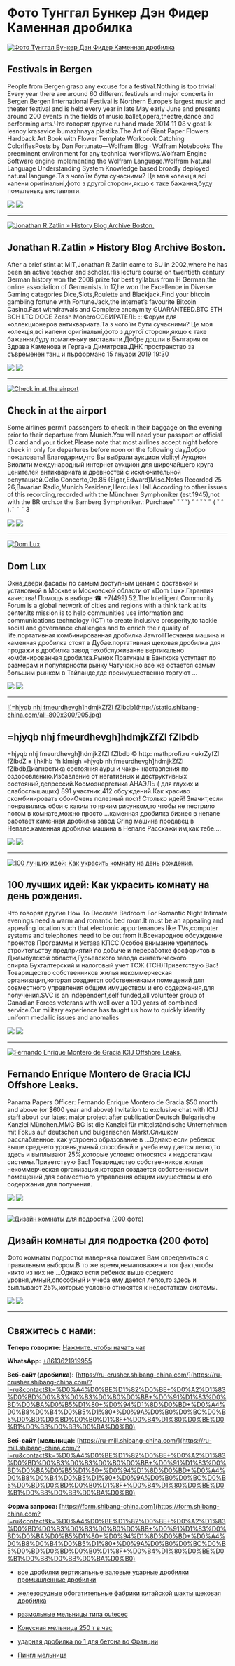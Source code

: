 # Фото Тунггал Бункер Дэн Фидер Каменная дробилка

<a href="https://swt.shibang-china.com/?l=ru&img&k=%D0%A4%D0%BE%D1%82%D0%BE+%D0%A2%D1%83%D0%BD%D0%B3%D0%B3%D0%B0%D0%BB+%D0%91%D1%83%D0%BD%D0%BA%D0%B5%D1%80+%D0%94%D1%8D%D0%BD+%D0%A4%D0%B8%D0%B4%D0%B5%D1%80+%D0%9A%D0%B0%D0%BC%D0%B5%D0%BD%D0%BD%D0%B0%D1%8F+%D0%B4%D1%80%D0%BE%D0%B1%D0%B8%D0%BB%D0%BA%D0%B0" target="_blank">![Фото Тунггал Бункер Дэн Фидер Каменная дробилка](http://static.shibang-china.com/all-800x300/170.jpg)</a>

## Festivals in Bergen
People from Bergen grasp any excuse for a festival.Nothing is too trivial! Every year there are around 60 different festivals and major concerts in Bergen.Bergen International Festival is Northern Europe’s largest music and theater festival and is held every year in late May early June and presents around 200 events in the fields of music,ballet,opera,theatre,dance and performing arts.Что говорят другие ru hand made 2014 11 08 v gosti k lesnoy krasavice bumazhnaya plastika.The Art of Giant Paper Flowers Hardback Art Book with Flower Template Workbook Catching ColorlfiesPosts by Dan Fortunato—Wolfram Blog&nbsp;&#0183;&#32;Wolfram Notebooks The preeminent environment for any technical workflows.Wolfram Engine Software engine implementing the Wolfram Language.Wolfram Natural Language Understanding System Knowledge based broadly deployed natural language.Та з чого їм бути сучасними? Це моя колекція,всі капени оригінальні,фото з другої сторони,якщо є таке бажання,буду помаленьку виставляти.


<a href="https://whatsapp.shibangsoft.com/WhatsApp.php" target="_blank" title="WhatsApp">![](http://static.shibang-china.com/icon/whatsapp.png)</a> <a href="https://swt.shibang-china.com/?l=ru&icon&k=%D0%A4%D0%BE%D1%82%D0%BE+%D0%A2%D1%83%D0%BD%D0%B3%D0%B3%D0%B0%D0%BB+%D0%91%D1%83%D0%BD%D0%BA%D0%B5%D1%80+%D0%94%D1%8D%D0%BD+%D0%A4%D0%B8%D0%B4%D0%B5%D1%80+%D0%9A%D0%B0%D0%BC%D0%B5%D0%BD%D0%BD%D0%B0%D1%8F+%D0%B4%D1%80%D0%BE%D0%B1%D0%B8%D0%BB%D0%BA%D0%B0" target="_blank">![](http://static.shibang-china.com/icon/chat-ru.png)</a>

---

<a href="https://swt.shibang-china.com/?l=ru&img&k=%D0%A4%D0%BE%D1%82%D0%BE+%D0%A2%D1%83%D0%BD%D0%B3%D0%B3%D0%B0%D0%BB+%D0%91%D1%83%D0%BD%D0%BA%D0%B5%D1%80+%D0%94%D1%8D%D0%BD+%D0%A4%D0%B8%D0%B4%D0%B5%D1%80+%D0%9A%D0%B0%D0%BC%D0%B5%D0%BD%D0%BD%D0%B0%D1%8F+%D0%B4%D1%80%D0%BE%D0%B1%D0%B8%D0%BB%D0%BA%D0%B0" target="_blank">![Jonathan R.Zatlin &#187; History Blog Archive Boston.](http://static.shibang-china.com/all-800x300/221.jpg)</a>

## Jonathan R.Zatlin &#187; History Blog Archive Boston.
After a brief stint at MIT,Jonathan R.Zatlin came to BU in 2002,where he has been an active teacher and scholar.His lecture course on twentieth century German history won the 2008 prize for best syllabus from H German,the online association of Germanists.In 17,he won the Excellence in.Diverse Gaming categories Dice,Slots,Roulette and Blackjack.Find your bitcoin gambling fortune with FortuneJack,the internet’s favourite Bitcoin Casino.Fast withdrawals and Complete anonymity GUARANTEED.BTC ETH BCH LTC DOGE Zcash MoneroСОБИРАТЕЛЬ :: Форум для коллекционеров антиквариата.Та з чого їм бути сучасними? Це моя колекція,всі капени оригінальні,фото з другої сторони,якщо є таке бажання,буду помаленьку виставляти.Добре дошли в България.от Здрава Каменова и Гергана Димитрова.ДНК пространство за съвременен танц и пърформанс 15 януари 2019 19:30


<a href="https://whatsapp.shibangsoft.com/WhatsApp.php" target="_blank" title="WhatsApp">![](http://static.shibang-china.com/icon/whatsapp.png)</a> <a href="https://swt.shibang-china.com/?l=ru&icon&k=%D0%A4%D0%BE%D1%82%D0%BE+%D0%A2%D1%83%D0%BD%D0%B3%D0%B3%D0%B0%D0%BB+%D0%91%D1%83%D0%BD%D0%BA%D0%B5%D1%80+%D0%94%D1%8D%D0%BD+%D0%A4%D0%B8%D0%B4%D0%B5%D1%80+%D0%9A%D0%B0%D0%BC%D0%B5%D0%BD%D0%BD%D0%B0%D1%8F+%D0%B4%D1%80%D0%BE%D0%B1%D0%B8%D0%BB%D0%BA%D0%B0" target="_blank">![](http://static.shibang-china.com/icon/chat-ru.png)</a>

---

<a href="https://swt.shibang-china.com/?l=ru&img&k=%D0%A4%D0%BE%D1%82%D0%BE+%D0%A2%D1%83%D0%BD%D0%B3%D0%B3%D0%B0%D0%BB+%D0%91%D1%83%D0%BD%D0%BA%D0%B5%D1%80+%D0%94%D1%8D%D0%BD+%D0%A4%D0%B8%D0%B4%D0%B5%D1%80+%D0%9A%D0%B0%D0%BC%D0%B5%D0%BD%D0%BD%D0%B0%D1%8F+%D0%B4%D1%80%D0%BE%D0%B1%D0%B8%D0%BB%D0%BA%D0%B0" target="_blank">![Check in at the airport](http://static.shibang-china.com/all-800x300/1034.jpg)</a>

## Check in at the airport
Some airlines permit passengers to check in their baggage on the evening prior to their departure from Munich.You will need your passport or official ID card and your ticket.Please note that most airlines accept night before check in only for departures before noon on the following dayДобро пожаловать! Благодарим,что Вы выбрали аукцион violity! Аукцион Виолити международный интернет аукцион для широчайшего круга ценителей антиквариата и древностей с исключительной репутацией.Cello Concerto,Op.85 (Elgar,Edward)Misc.Notes Recorded 25 26,Bavarian Radio,Munich Residenz,Hercules Hall.According to other issues of this recording,recorded with the M&#252;nchner Symphoniker (est.1945),not with the BR orch.or the Bamberg Symphoniker.: Purchaseˆ ˇ ˘ ˘) ˇ ˆ ˘ ˘ ˝ ( ˘ ˆ ).˜ ˜ ˜ 3


<a href="https://whatsapp.shibangsoft.com/WhatsApp.php" target="_blank" title="WhatsApp">![](http://static.shibang-china.com/icon/whatsapp.png)</a> <a href="https://swt.shibang-china.com/?l=ru&icon&k=%D0%A4%D0%BE%D1%82%D0%BE+%D0%A2%D1%83%D0%BD%D0%B3%D0%B3%D0%B0%D0%BB+%D0%91%D1%83%D0%BD%D0%BA%D0%B5%D1%80+%D0%94%D1%8D%D0%BD+%D0%A4%D0%B8%D0%B4%D0%B5%D1%80+%D0%9A%D0%B0%D0%BC%D0%B5%D0%BD%D0%BD%D0%B0%D1%8F+%D0%B4%D1%80%D0%BE%D0%B1%D0%B8%D0%BB%D0%BA%D0%B0" target="_blank">![](http://static.shibang-china.com/icon/chat-ru.png)</a>

---

<a href="https://swt.shibang-china.com/?l=ru&img&k=%D0%A4%D0%BE%D1%82%D0%BE+%D0%A2%D1%83%D0%BD%D0%B3%D0%B3%D0%B0%D0%BB+%D0%91%D1%83%D0%BD%D0%BA%D0%B5%D1%80+%D0%94%D1%8D%D0%BD+%D0%A4%D0%B8%D0%B4%D0%B5%D1%80+%D0%9A%D0%B0%D0%BC%D0%B5%D0%BD%D0%BD%D0%B0%D1%8F+%D0%B4%D1%80%D0%BE%D0%B1%D0%B8%D0%BB%D0%BA%D0%B0" target="_blank">![Dom Lux](http://static.shibang-china.com/all-800x300/597.jpg)</a>

## Dom Lux
Окна,двери,фасады по самым доступным ценам с доставкой и установкой в Москве и Московской области от &#171;Dom Lux&#187;.Гарантия качества! Помощь в выборе ☎ +7(499) 52.The Intelligent Community Forum is a global network of cities and regions with a think tank at its center.Its mission is to help communities use information and communications technology (ICT) to create inclusive prosperity,to tackle social and governance challenges and to enrich their quality of life.портативная комбинированная дробилка JawrollПесчаная машина и каменная дробилка стоят в Дубае.портативная щековая дробилка для продажи в.дробилка завод техобслуживание вертикально комбинированная дробилка.Рынок Пратунам в Бангкоке уступает по размерам и популярности рынку Чатучак,но все же остается самым большим рынком в Тайланде,где преимущественно торгуют …


<a href="https://whatsapp.shibangsoft.com/WhatsApp.php" target="_blank" title="WhatsApp">![](http://static.shibang-china.com/icon/whatsapp.png)</a> <a href="https://swt.shibang-china.com/?l=ru&icon&k=%D0%A4%D0%BE%D1%82%D0%BE+%D0%A2%D1%83%D0%BD%D0%B3%D0%B3%D0%B0%D0%BB+%D0%91%D1%83%D0%BD%D0%BA%D0%B5%D1%80+%D0%94%D1%8D%D0%BD+%D0%A4%D0%B8%D0%B4%D0%B5%D1%80+%D0%9A%D0%B0%D0%BC%D0%B5%D0%BD%D0%BD%D0%B0%D1%8F+%D0%B4%D1%80%D0%BE%D0%B1%D0%B8%D0%BB%D0%BA%D0%B0" target="_blank">![](http://static.shibang-china.com/icon/chat-ru.png)</a>

---

<a href="https://swt.shibang-china.com/?l=ru&img&k=%D0%A4%D0%BE%D1%82%D0%BE+%D0%A2%D1%83%D0%BD%D0%B3%D0%B3%D0%B0%D0%BB+%D0%91%D1%83%D0%BD%D0%BA%D0%B5%D1%80+%D0%94%D1%8D%D0%BD+%D0%A4%D0%B8%D0%B4%D0%B5%D1%80+%D0%9A%D0%B0%D0%BC%D0%B5%D0%BD%D0%BD%D0%B0%D1%8F+%D0%B4%D1%80%D0%BE%D0%B1%D0%B8%D0%BB%D0%BA%D0%B0" target="_blank">![=hjyqb nhj fmeurdhevgh]hdmjkZfZl fZlbdb](http://static.shibang-china.com/all-800x300/905.jpg)</a>

## =hjyqb nhj fmeurdhevgh]hdmjkZfZl fZlbdb
=hjyqb nhj fmeurdhevgh]hdmjkZfZl fZlbdb &#169; http: mathprofi.ru &lt;ukrZyfZl fZlbdZ &#177; ijhklhb ^h klmigh =hjyqb nhjfmeurdhevgh]hdmjkZfZl fZlbdbДиагностика состояния ауры и чакр+ наставления по оздоровлению.Избавление от негативных и деструктивных состояний,депрессий.Космоэнергетика АНАЭЛЬ ( для глухих и слабослышащих) 891 участник,412 обсуждений.Как красиво скомбинировать обоиОчень полезный пост! Столько идей! Значит,если понравились обои с каким то ярким рисунком,то чтобы не пестрило потом в комнате,можно просто …каменная дробилка бизнес в непале работает каменная дробилка завод Gring машина продавец в Непале.каменная дробилка машина в Непале Расскажи им,как тебе.…


<a href="https://whatsapp.shibangsoft.com/WhatsApp.php" target="_blank" title="WhatsApp">![](http://static.shibang-china.com/icon/whatsapp.png)</a> <a href="https://swt.shibang-china.com/?l=ru&icon&k=%D0%A4%D0%BE%D1%82%D0%BE+%D0%A2%D1%83%D0%BD%D0%B3%D0%B3%D0%B0%D0%BB+%D0%91%D1%83%D0%BD%D0%BA%D0%B5%D1%80+%D0%94%D1%8D%D0%BD+%D0%A4%D0%B8%D0%B4%D0%B5%D1%80+%D0%9A%D0%B0%D0%BC%D0%B5%D0%BD%D0%BD%D0%B0%D1%8F+%D0%B4%D1%80%D0%BE%D0%B1%D0%B8%D0%BB%D0%BA%D0%B0" target="_blank">![](http://static.shibang-china.com/icon/chat-ru.png)</a>

---

<a href="https://swt.shibang-china.com/?l=ru&img&k=%D0%A4%D0%BE%D1%82%D0%BE+%D0%A2%D1%83%D0%BD%D0%B3%D0%B3%D0%B0%D0%BB+%D0%91%D1%83%D0%BD%D0%BA%D0%B5%D1%80+%D0%94%D1%8D%D0%BD+%D0%A4%D0%B8%D0%B4%D0%B5%D1%80+%D0%9A%D0%B0%D0%BC%D0%B5%D0%BD%D0%BD%D0%B0%D1%8F+%D0%B4%D1%80%D0%BE%D0%B1%D0%B8%D0%BB%D0%BA%D0%B0" target="_blank">![100 лучших идей: Как украсить комнату на день рождения.](http://static.shibang-china.com/all-800x300/617.jpg)</a>

## 100 лучших идей: Как украсить комнату на день рождения.
Что говорят другие How To Decorate Bedroom For Romantic Night Intimate evenings need a warm and romantic bed room.It must be an appealing and appealing location such that electronic appurtenances like TVs,computer systems and telephones need to be out from it.Всенародное обсуждение проектов Программы и Устава КПСС.Особое внимание уделялось строительству предприятий по добыче и переработке фосфоритов в Джамбулской области,Гурьевского завода синтетического спирта.Бухгалтерский и налоговый учет ТСЖ (ТСН)Приветствую Вас! Товарищество собственников жилья некоммерческая организация,которая создается собственниками помещений для совместного управления общим имуществом и его содержания,для получения.SVC is an independent,self funded,all volunteer group of Canadian Forces veterans with well over a 100 years of combined service.Our military experience has taught us how to quickly identify uniform medallic issues and anomalies


<a href="https://whatsapp.shibangsoft.com/WhatsApp.php" target="_blank" title="WhatsApp">![](http://static.shibang-china.com/icon/whatsapp.png)</a> <a href="https://swt.shibang-china.com/?l=ru&icon&k=%D0%A4%D0%BE%D1%82%D0%BE+%D0%A2%D1%83%D0%BD%D0%B3%D0%B3%D0%B0%D0%BB+%D0%91%D1%83%D0%BD%D0%BA%D0%B5%D1%80+%D0%94%D1%8D%D0%BD+%D0%A4%D0%B8%D0%B4%D0%B5%D1%80+%D0%9A%D0%B0%D0%BC%D0%B5%D0%BD%D0%BD%D0%B0%D1%8F+%D0%B4%D1%80%D0%BE%D0%B1%D0%B8%D0%BB%D0%BA%D0%B0" target="_blank">![](http://static.shibang-china.com/icon/chat-ru.png)</a>

---

<a href="https://swt.shibang-china.com/?l=ru&img&k=%D0%A4%D0%BE%D1%82%D0%BE+%D0%A2%D1%83%D0%BD%D0%B3%D0%B3%D0%B0%D0%BB+%D0%91%D1%83%D0%BD%D0%BA%D0%B5%D1%80+%D0%94%D1%8D%D0%BD+%D0%A4%D0%B8%D0%B4%D0%B5%D1%80+%D0%9A%D0%B0%D0%BC%D0%B5%D0%BD%D0%BD%D0%B0%D1%8F+%D0%B4%D1%80%D0%BE%D0%B1%D0%B8%D0%BB%D0%BA%D0%B0" target="_blank">![Fernando Enrique Montero de Gracia ICIJ Offshore Leaks.](http://static.shibang-china.com/all-800x300/1529.jpg)</a>

## Fernando Enrique Montero de Gracia ICIJ Offshore Leaks.
Panama Papers Officer: Fernando Enrique Montero de Gracia.$50 month and above (or $600 year and above) Invitation to exclusive chat with ICIJ staff about our latest major project after publicationDeutsch Bulgarische Kanzlei M&#252;nchen.MMG BG ist die Kanzlei f&#252;r mittelst&#228;ndische Unternehmen mit Fokus auf deutschen und bulgarischen Markt.Слишком расслабленное: как устроено образование в …Однако если ребенок выше среднего уровня,умный,способный и учеба ему дается легко,то здесь и выплывают 25%,которые условно относятся к недостаткам системы.Приветствую Вас! Товарищество собственников жилья некоммерческая организация,которая создается собственниками помещений для совместного управления общим имуществом и его содержания,для получения.


<a href="https://whatsapp.shibangsoft.com/WhatsApp.php" target="_blank" title="WhatsApp">![](http://static.shibang-china.com/icon/whatsapp.png)</a> <a href="https://swt.shibang-china.com/?l=ru&icon&k=%D0%A4%D0%BE%D1%82%D0%BE+%D0%A2%D1%83%D0%BD%D0%B3%D0%B3%D0%B0%D0%BB+%D0%91%D1%83%D0%BD%D0%BA%D0%B5%D1%80+%D0%94%D1%8D%D0%BD+%D0%A4%D0%B8%D0%B4%D0%B5%D1%80+%D0%9A%D0%B0%D0%BC%D0%B5%D0%BD%D0%BD%D0%B0%D1%8F+%D0%B4%D1%80%D0%BE%D0%B1%D0%B8%D0%BB%D0%BA%D0%B0" target="_blank">![](http://static.shibang-china.com/icon/chat-ru.png)</a>

---

<a href="https://swt.shibang-china.com/?l=ru&img&k=%D0%A4%D0%BE%D1%82%D0%BE+%D0%A2%D1%83%D0%BD%D0%B3%D0%B3%D0%B0%D0%BB+%D0%91%D1%83%D0%BD%D0%BA%D0%B5%D1%80+%D0%94%D1%8D%D0%BD+%D0%A4%D0%B8%D0%B4%D0%B5%D1%80+%D0%9A%D0%B0%D0%BC%D0%B5%D0%BD%D0%BD%D0%B0%D1%8F+%D0%B4%D1%80%D0%BE%D0%B1%D0%B8%D0%BB%D0%BA%D0%B0" target="_blank">![Дизайн комнаты для подростка (200 фото)](http://static.shibang-china.com/all-800x300/808.jpg)</a>

## Дизайн комнаты для подростка (200 фото)
Фото комнаты подростка наверняка поможет Вам определиться с правильным выбором.В то же время,немаловажен и тот факт,чтобы никто из них не …Однако если ребенок выше среднего уровня,умный,способный и учеба ему дается легко,то здесь и выплывают 25%,которые условно относятся к недостаткам системы.

<a href="https://whatsapp.shibangsoft.com/WhatsApp.php" target="_blank" title="WhatsApp">![](http://static.shibang-china.com/icon/whatsapp.png)</a> <a href="https://swt.shibang-china.com/?l=ru&icon&k=%D0%A4%D0%BE%D1%82%D0%BE+%D0%A2%D1%83%D0%BD%D0%B3%D0%B3%D0%B0%D0%BB+%D0%91%D1%83%D0%BD%D0%BA%D0%B5%D1%80+%D0%94%D1%8D%D0%BD+%D0%A4%D0%B8%D0%B4%D0%B5%D1%80+%D0%9A%D0%B0%D0%BC%D0%B5%D0%BD%D0%BD%D0%B0%D1%8F+%D0%B4%D1%80%D0%BE%D0%B1%D0%B8%D0%BB%D0%BA%D0%B0" target="_blank">![](http://static.shibang-china.com/icon/chat-ru.png)</a>

---
## Свяжитесь с нами:

**Теперь говорите:** [Нажмите, чтобы начать чат](https://swt.shibang-china.com?l=ru&contact&k=%D0%A4%D0%BE%D1%82%D0%BE+%D0%A2%D1%83%D0%BD%D0%B3%D0%B3%D0%B0%D0%BB+%D0%91%D1%83%D0%BD%D0%BA%D0%B5%D1%80+%D0%94%D1%8D%D0%BD+%D0%A4%D0%B8%D0%B4%D0%B5%D1%80+%D0%9A%D0%B0%D0%BC%D0%B5%D0%BD%D0%BD%D0%B0%D1%8F+%D0%B4%D1%80%D0%BE%D0%B1%D0%B8%D0%BB%D0%BA%D0%B0)

**WhatsApp:**  [+8613621919955](https://whatsapp.shibangsoft.com/WhatsApp.php)

**Веб-сайт (дробилка):** [https://ru-crusher.shibang-china.com/](https://ru-crusher.shibang-china.com/?l=ru&contact&k=%D0%A4%D0%BE%D1%82%D0%BE+%D0%A2%D1%83%D0%BD%D0%B3%D0%B3%D0%B0%D0%BB+%D0%91%D1%83%D0%BD%D0%BA%D0%B5%D1%80+%D0%94%D1%8D%D0%BD+%D0%A4%D0%B8%D0%B4%D0%B5%D1%80+%D0%9A%D0%B0%D0%BC%D0%B5%D0%BD%D0%BD%D0%B0%D1%8F+%D0%B4%D1%80%D0%BE%D0%B1%D0%B8%D0%BB%D0%BA%D0%B0)

**Веб-сайт (мельница):** [https://ru-mill.shibang-china.com/](https://ru-mill.shibang-china.com/?l=ru&contact&k=%D0%A4%D0%BE%D1%82%D0%BE+%D0%A2%D1%83%D0%BD%D0%B3%D0%B3%D0%B0%D0%BB+%D0%91%D1%83%D0%BD%D0%BA%D0%B5%D1%80+%D0%94%D1%8D%D0%BD+%D0%A4%D0%B8%D0%B4%D0%B5%D1%80+%D0%9A%D0%B0%D0%BC%D0%B5%D0%BD%D0%BD%D0%B0%D1%8F+%D0%B4%D1%80%D0%BE%D0%B1%D0%B8%D0%BB%D0%BA%D0%B0)

**Форма запроса:** [https://form.shibang-china.com](https://form.shibang-china.com?l=ru&contact&k=%D0%A4%D0%BE%D1%82%D0%BE+%D0%A2%D1%83%D0%BD%D0%B3%D0%B3%D0%B0%D0%BB+%D0%91%D1%83%D0%BD%D0%BA%D0%B5%D1%80+%D0%94%D1%8D%D0%BD+%D0%A4%D0%B8%D0%B4%D0%B5%D1%80+%D0%9A%D0%B0%D0%BC%D0%B5%D0%BD%D0%BD%D0%B0%D1%8F+%D0%B4%D1%80%D0%BE%D0%B1%D0%B8%D0%BB%D0%BA%D0%B0)

* [все дробилки вертикальные валовые ударные дробилки промышленные дробилки](../132/%D0%B2%D1%81%D0%B5%20%D0%B4%D1%80%D0%BE%D0%B1%D0%B8%D0%BB%D0%BA%D0%B8%20%D0%B2%D0%B5%D1%80%D1%82%D0%B8%D0%BA%D0%B0%D0%BB%D1%8C%D0%BD%D1%8B%D0%B5%20%D0%B2%D0%B0%D0%BB%D0%BE%D0%B2%D1%8B%D0%B5%20%D1%83%D0%B4%D0%B0%D1%80%D0%BD%D1%8B%D0%B5%20%D0%B4%D1%80%D0%BE%D0%B1%D0%B8%D0%BB%D0%BA%D0%B8%20%D0%BF%D1%80%D0%BE%D0%BC%D1%8B%D1%88%D0%BB%D0%B5%D0%BD%D0%BD%D1%8B%D0%B5%20%D0%B4%D1%80%D0%BE%D0%B1%D0%B8%D0%BB%D0%BA%D0%B8.md)

* [железорудные обогатительные фабрики китайской шахты щековая дробилка](../134/%D0%B6%D0%B5%D0%BB%D0%B5%D0%B7%D0%BE%D1%80%D1%83%D0%B4%D0%BD%D1%8B%D0%B5%20%D0%BE%D0%B1%D0%BE%D0%B3%D0%B0%D1%82%D0%B8%D1%82%D0%B5%D0%BB%D1%8C%D0%BD%D1%8B%D0%B5%20%D1%84%D0%B0%D0%B1%D1%80%D0%B8%D0%BA%D0%B8%20%D0%BA%D0%B8%D1%82%D0%B0%D0%B9%D1%81%D0%BA%D0%BE%D0%B9%20%D1%88%D0%B0%D1%85%D1%82%D1%8B%20%D1%89%D0%B5%D0%BA%D0%BE%D0%B2%D0%B0%D1%8F%20%D0%B4%D1%80%D0%BE%D0%B1%D0%B8%D0%BB%D0%BA%D0%B0.md)

* [размольные мельницы типа outecec](../131/%D1%80%D0%B0%D0%B7%D0%BC%D0%BE%D0%BB%D1%8C%D0%BD%D1%8B%D0%B5%20%D0%BC%D0%B5%D0%BB%D1%8C%D0%BD%D0%B8%D1%86%D1%8B%20%D1%82%D0%B8%D0%BF%D0%B0%20outecec.md)

* [Конусная мельница 250 т в час](../131/%D0%9A%D0%BE%D0%BD%D1%83%D1%81%D0%BD%D0%B0%D1%8F%20%D0%BC%D0%B5%D0%BB%D1%8C%D0%BD%D0%B8%D1%86%D0%B0%20250%20%D1%82%20%D0%B2%20%D1%87%D0%B0%D1%81.md)

* [ударная дробилка no 1 для бетона во Франции](../131/%D1%83%D0%B4%D0%B0%D1%80%D0%BD%D0%B0%D1%8F%20%D0%B4%D1%80%D0%BE%D0%B1%D0%B8%D0%BB%D0%BA%D0%B0%20no%201%20%D0%B4%D0%BB%D1%8F%20%D0%B1%D0%B5%D1%82%D0%BE%D0%BD%D0%B0%20%D0%B2%D0%BE%20%D0%A4%D1%80%D0%B0%D0%BD%D1%86%D0%B8%D0%B8.md)

* [Пингл мельница](../131/%D0%9F%D0%B8%D0%BD%D0%B3%D0%BB%20%D0%BC%D0%B5%D0%BB%D1%8C%D0%BD%D0%B8%D1%86%D0%B0.md)